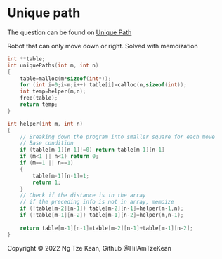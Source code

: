 # Unique path

The question can be found on [Unique Path](https://leetcode.com/problems/unique-paths/)

Robot that can only move down or right.
Solved with memoization

```c
int **table;
int uniquePaths(int m, int n)
{
    table=malloc(m*sizeof(int*));
    for (int i=0;i<m;i++) table[i]=calloc(n,sizeof(int));
    int temp=helper(m,n);
    free(table);
    return temp;
}

int helper(int m, int n)
{
    // Breaking down the program into smaller square for each move
    // Base condition
    if (table[m-1][n-1]!=0) return table[m-1][n-1]
    if (m<1 || n<1) return 0;
    if (m==1 || n==1)
    {
        table[m-1][n-1]=1;
        return 1;
    }
    // Check if the distance is in the array
    // if the preceding info is not in array, memoize
    if (!table[m-2][n-1]) table[m-2][n-1]=helper(m-1,n);
    if (!table[m-1][n-2]) table[m-1][n-2]=helper(m,n-1);
    
    return table[m-1][n-1]=table[m-2][n-1]+table[m-1][n-2];
}
```

Copyright © 2022 Ng Tze Kean, Github @HiIAmTzeKean
